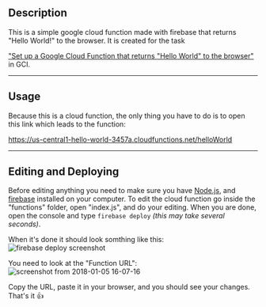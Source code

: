 ## Description

This is a simple google cloud function made with firebase that returns "Hello World!" to the browser. It is created for the task

["Set up a Google Cloud Function that returns "Hello World" to the browser"](https://codein.withgoogle.com/dashboard/task-instances/6377955666165760/)  in GCI.

----

## Usage

Because this is a cloud function, the only thing you have to do is to open this link which leads to the function:

https://us-central1-hello-world-3457a.cloudfunctions.net/helloWorld

----

## Editing and Deploying

Before editing anything you need to make sure you have [Node.js](https://nodejs.org/en/), and [firebase](https://firebase.google.com/) installed on your computer. To edit the cloud function go inside the "functions" folder, open "index.js", and do your editing. When you are done, open the console and type ```firebase deploy``` *(this may take several seconds)*.

When it's done it should look somthing like this: ![firebase deploy screenshot](https://user-images.githubusercontent.com/7314229/34612354-13202c06-f232-11e7-90b8-2595693fb2fd.png)

You need to look at the "Function URL": ![screenshot from 2018-01-05 16-07-16](https://user-images.githubusercontent.com/7314229/34612456-96c62d9e-f232-11e7-9675-0009dcc4c8e7.png)

Copy the URL, paste it in your browser, and you should see your changes. That's it :+1:
